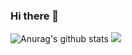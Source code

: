 ### Hi there 👋
![Anurag's github stats](https://github-readme-stats.vercel.app/api?username=huangdaohong)
![](https://visitor-badge.glitch.me/badge?page_id=HuangDaohong.readme)
